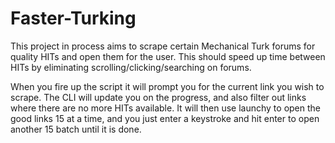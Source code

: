 # Faster-Turking
This project in process aims to scrape certain Mechanical Turk forums for quality HITs and open them for the user. This should speed up time between HITs by eliminating scrolling/clicking/searching on forums.

When you fire up the script it will prompt you for the current link you wish to scrape. The CLI will update you on the progress, and also filter out links where there are no more HITs available. It will then use launchy to open the good links 15 at a time, and you just enter a keystroke and hit enter to open another 15 batch until it is done.
